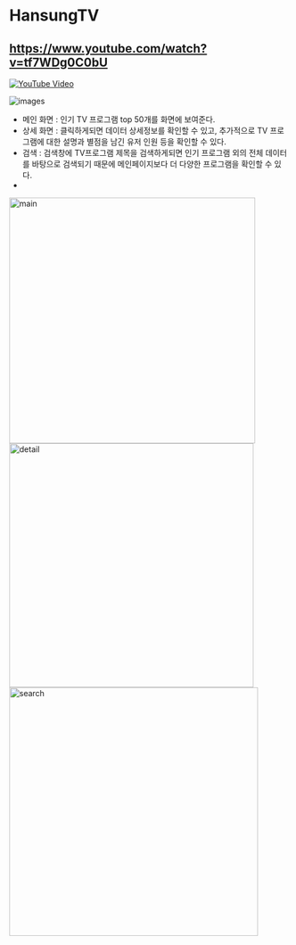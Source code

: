 # HansungTV
https://www.youtube.com/watch?v=tf7WDg0C0bU
---
[![YouTube Video](https://img.youtube.com/vi/tf7WDg0C0bU/0.jpg)](https://www.youtube.com/watch?v=tf7WDg0C0bU)

![images](https://github.com/cw1662/HansungTV/assets/101031116/beedab7f-6b57-47e7-a7ea-468f7b234cc9)

* 메인 화면 : 인기 TV 프로그램 top 50개를 화면에 보여준다. 
* 상세 화면 : 클릭하게되면 데이터 상세정보를 확인할 수 있고, 추가적으로 TV 프로그램에 대한 설명과 별점을 남긴 유저 인원 등을 확인할 수 있다. 
* 검색 : 검색창에 TV프로그램 제목을 검색하게되면 인기 프로그램 외의 전체 데이터를 바탕으로 검색되기 때문에 메인페이지보다 더 다양한 프로그램을 확인할 수 있다.
* 
<img width="441" alt="main" src="https://github.com/cw1662/HansungTV/assets/101031116/a7da6bbe-4961-4765-a449-1850812e94ab">
<img width="438" alt="detail" src="https://github.com/cw1662/HansungTV/assets/101031116/5ac0f1da-d5c5-4651-8173-5fe9bbcf10a4">
<img width="446" alt="search" src="https://github.com/cw1662/HansungTV/assets/101031116/eb3cf62e-855b-41dc-a0ab-7c43ce01477b">
